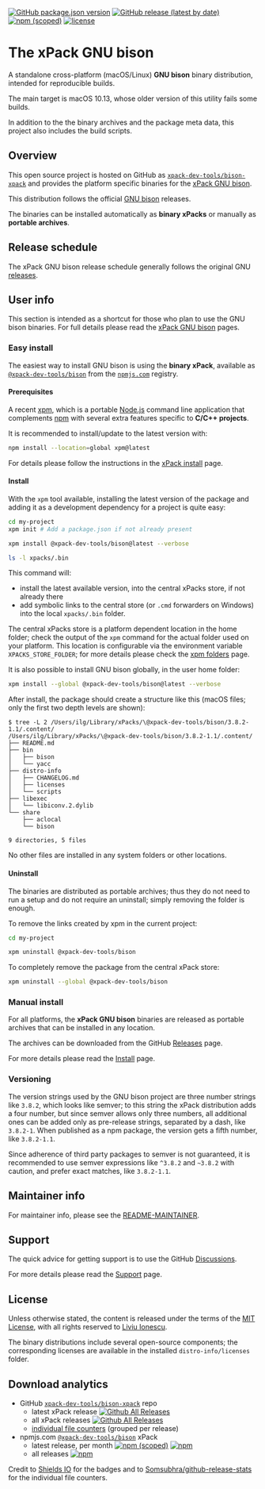 
[![GitHub package.json version](https://img.shields.io/github/package-json/v/xpack-dev-tools/bison-xpack)](https://github.com/xpack-dev-tools/bison-xpack/blob/xpack/package.json)
[![GitHub release (latest by date)](https://img.shields.io/github/v/release/xpack-dev-tools/bison-xpack)](https://github.com/xpack-dev-tools/bison-xpack/releases/)
[![npm (scoped)](https://img.shields.io/npm/v/@xpack-dev-tools/bison.svg?color=blue)](https://www.npmjs.com/package/@xpack-dev-tools/bison/)
[![license](https://img.shields.io/github/license/xpack-dev-tools/bison-xpack)](https://github.com/xpack-dev-tools/bison-xpack/blob/xpack/LICENSE)

# The xPack GNU bison

A standalone cross-platform (macOS/Linux) **GNU bison**
binary distribution, intended for reproducible builds.

The main target is macOS 10.13, whose older version of this utility
fails some builds.

In addition to the the binary archives and the package meta data,
this project also includes the build scripts.

## Overview

This open source project is hosted on GitHub as
[`xpack-dev-tools/bison-xpack`](https://github.com/xpack-dev-tools/bison-xpack)
and provides the platform specific binaries for the
[xPack GNU bison](https://xpack.github.io/bison/).

This distribution follows the official
[GNU bison](https://www.gnu.org/software/bison/) releases.

The binaries can be installed automatically as **binary xPacks** or manually as
**portable archives**.

## Release schedule

The xPack GNU bison release schedule generally follows the original GNU
[releases](https://ftp.gnu.org/gnu/bison/).

## User info

This section is intended as a shortcut for those who plan
to use the GNU bison binaries. For full details please read the
[xPack GNU bison](https://xpack.github.io/bison/) pages.

### Easy install

The easiest way to install GNU bison is using the **binary xPack**, available as
[`@xpack-dev-tools/bison`](https://www.npmjs.com/package/@xpack-dev-tools/bison)
from the [`npmjs.com`](https://www.npmjs.com) registry.

#### Prerequisites

A recent [xpm](https://xpack.github.io/xpm/),
which is a portable [Node.js](https://nodejs.org/) command line application
that complements [npm](https://docs.npmjs.com)
with several extra features specific to
**C/C++ projects**.

It is recommended to install/update to the latest version with:

```sh
npm install --location=global xpm@latest
```

For details please follow the instructions in the
[xPack install](https://xpack.github.io/install/) page.

#### Install

With the `xpm` tool available, installing
the latest version of the package and adding it as
a development dependency for a project is quite easy:

```sh
cd my-project
xpm init # Add a package.json if not already present

xpm install @xpack-dev-tools/bison@latest --verbose

ls -l xpacks/.bin
```

This command will:

- install the latest available version,
into the central xPacks store, if not already there
- add symbolic links to the central store
(or `.cmd` forwarders on Windows) into
the local `xpacks/.bin` folder.

The central xPacks store is a platform dependent
location in the home folder;
check the output of the `xpm` command for the actual
folder used on your platform.
This location is configurable via the environment variable
`XPACKS_STORE_FOLDER`; for more details please check the
[xpm folders](https://xpack.github.io/xpm/folders/) page.

It is also possible to install GNU bison globally, in the user home folder:

```sh
xpm install --global @xpack-dev-tools/bison@latest --verbose
```

After install, the package should create a structure like this (macOS files;
only the first two depth levels are shown):

```console
$ tree -L 2 /Users/ilg/Library/xPacks/\@xpack-dev-tools/bison/3.8.2-1.1/.content/
/Users/ilg/Library/xPacks/\@xpack-dev-tools/bison/3.8.2-1.1/.content/
├── README.md
├── bin
│   ├── bison
│   └── yacc
├── distro-info
│   ├── CHANGELOG.md
│   ├── licenses
│   └── scripts
├── libexec
│   └── libiconv.2.dylib
└── share
    ├── aclocal
    └── bison

9 directories, 5 files
```

No other files are installed in any system folders or other locations.

#### Uninstall

The binaries are distributed as portable archives; thus they do not need
to run a setup and do not require an uninstall; simply removing the
folder is enough.

To remove the links created by xpm in the current project:

```sh
cd my-project

xpm uninstall @xpack-dev-tools/bison
```

To completely remove the package from the central xPack store:

```sh
xpm uninstall --global @xpack-dev-tools/bison
```

### Manual install

For all platforms, the **xPack GNU bison**
binaries are released as portable
archives that can be installed in any location.

The archives can be downloaded from the
GitHub [Releases](https://github.com/xpack-dev-tools/bison-xpack/releases/)
page.

For more details please read the
[Install](https://xpack.github.io/bison/install/) page.

### Versioning

The version strings used by the GNU bison project are three number strings
like `3.8.2`, which looks like semver;
to this string the xPack distribution adds a four number,
but since semver allows only three numbers, all additional ones can
be added only as pre-release strings, separated by a dash,
like `3.8.2-1`. When published as a npm package, the version gets
a fifth number, like `3.8.2-1.1`.

Since adherence of third party packages to semver is not guaranteed,
it is recommended to use semver expressions like `^3.8.2` and `~3.8.2`
with caution, and prefer exact matches, like `3.8.2-1.1`.

## Maintainer info

For maintainer info, please see the
[README-MAINTAINER](https://github.com/xpack-dev-tools/bison-xpack/blob/xpack/README-MAINTAINER.md).

## Support

The quick advice for getting support is to use the GitHub
[Discussions](https://github.com/xpack-dev-tools/bison-xpack/discussions/).

For more details please read the
[Support](https://xpack.github.io/bison/support/) page.

## License

Unless otherwise stated, the content is released under the terms of the
[MIT License](https://opensource.org/licenses/mit/),
with all rights reserved to
[Liviu Ionescu](https://github.com/ilg-ul).

The binary distributions include several open-source components; the
corresponding licenses are available in the installed
`distro-info/licenses` folder.

## Download analytics

- GitHub [`xpack-dev-tools/bison-xpack`](https://github.com/xpack-dev-tools/bison-xpack/) repo
  - latest xPack release
[![Github All Releases](https://img.shields.io/github/downloads/xpack-dev-tools/bison-xpack/latest/total.svg)](https://github.com/xpack-dev-tools/bison-xpack/releases/)
  - all xPack releases [![Github All Releases](https://img.shields.io/github/downloads/xpack-dev-tools/bison-xpack/total.svg)](https://github.com/xpack-dev-tools/bison-xpack/releases/)
  - [individual file counters](https://somsubhra.github.io/github-release-stats/?username=xpack-dev-tools&repository=bison-xpack) (grouped per release)
- npmjs.com [`@xpack-dev-tools/bison`](https://www.npmjs.com/package/@xpack-dev-tools/bison/) xPack
  - latest release, per month
[![npm (scoped)](https://img.shields.io/npm/v/@xpack-dev-tools/bison.svg)](https://www.npmjs.com/package/@xpack-dev-tools/bison/)
[![npm](https://img.shields.io/npm/dm/@xpack-dev-tools/bison.svg)](https://www.npmjs.com/package/@xpack-dev-tools/bison/)
  - all releases [![npm](https://img.shields.io/npm/dt/@xpack-dev-tools/bison.svg)](https://www.npmjs.com/package/@xpack-dev-tools/bison/)

Credit to [Shields IO](https://shields.io) for the badges and to
[Somsubhra/github-release-stats](https://github.com/Somsubhra/github-release-stats)
for the individual file counters.
